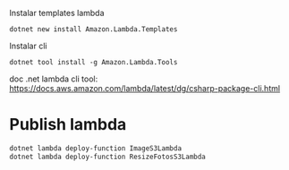 Instalar templates lambda
``` 
dotnet new install Amazon.Lambda.Templates
```


Instalar cli
```
dotnet tool install -g Amazon.Lambda.Tools
```

doc .net lambda cli tool: https://docs.aws.amazon.com/lambda/latest/dg/csharp-package-cli.html


# Publish lambda
``` bash
dotnet lambda deploy-function ImageS3Lambda
dotnet lambda deploy-function ResizeFotosS3Lambda
```


